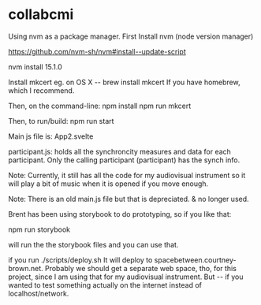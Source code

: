 # collabcmi

Using nvm as a package manager. 
First Install nvm (node version manager)

https://github.com/nvm-sh/nvm#install--update-script

nvm install 15.1.0

Install mkcert
eg. on OS X -- brew install mkcert
If you have homebrew, which I recommend. 

Then, on the command-line:
npm install
npm run mkcert

Then, to run/build:
npm run start

Main js file is: App2.svelte

participant.js: holds all the synchroncity measures and data for each participant. Only the calling participant (participant) has the synch info. 

Note: Currently, it still has all the code for my audiovisual instrument so it will play a bit of music when it is opened if you move enough.

Note: There is an old main.js file but that is depreciated. & no longer used.

Brent has been using storybook to do prototyping, so if you like that:

npm run storybook

will run the the storybook files and you can use that.

if you run ./scripts/deploy.sh
It will deploy to spacebetween.courtney-brown.net. 
Probably we should get a separate web space, tho, for this project, since I am using that for my audiovisual instrument. But -- if you wanted to test something actually on the internet instead of localhost/network.



